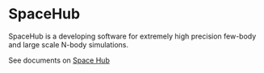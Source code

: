 # SpaceHub

SpaceHub is a developing software for extremely high precision few-body and large scale N-body simulations.

See documents on [Space Hub](https://yihanwangastro.github.io/SpaceHub/)
